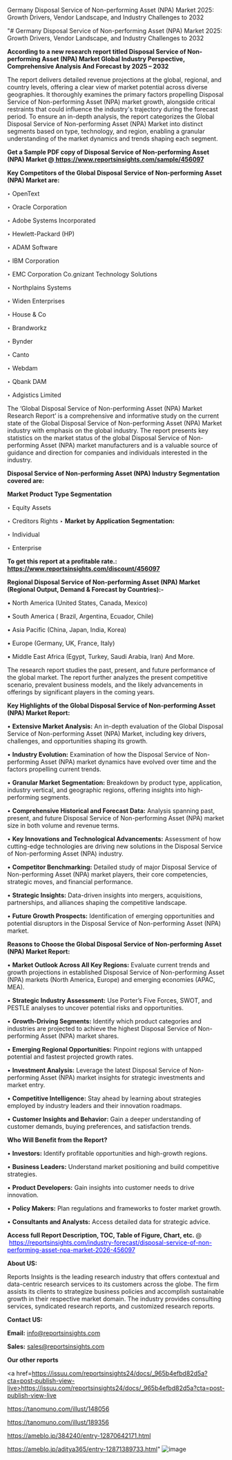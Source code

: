 Germany Disposal Service of Non-performing Asset (NPA) Market 2025: Growth Drivers, Vendor Landscape, and Industry Challenges to 2032

"# Germany Disposal Service of Non-performing Asset (NPA) Market 2025: Growth Drivers, Vendor Landscape, and Industry Challenges to 2032

<strong>According to a new research report titled Disposal Service of Non-performing Asset (NPA) Market Global Industry Perspective, Comprehensive Analysis And Forecast by 2025 – 2032</strong>

The report delivers detailed revenue projections at the global, regional, and country levels, offering a clear view of market potential across diverse geographies. It thoroughly examines the primary factors propelling Disposal Service of Non-performing Asset (NPA) market growth, alongside critical restraints that could influence the industry's trajectory during the forecast period. To ensure an in-depth analysis, the report categorizes the Global Disposal Service of Non-performing Asset (NPA) Market into distinct segments based on type, technology, and region, enabling a granular understanding of the market dynamics and trends shaping each segment.

<strong>Get a Sample PDF copy of Disposal Service of Non-performing Asset (NPA) Market </strong><strong>@<a href=https://www.reportsinsights.com/sample/456097 style=color:#0000ff;> https://www.reportsinsights.com/sample/456097</a></strong></font>

<strong>Key Competitors of the Global Disposal Service of Non-performing Asset (NPA) Market are:</strong>

‣ OpenText

‣ Oracle Corporation

‣ Adobe Systems Incorporated

‣ Hewlett-Packard (HP)

‣ ADAM Software

‣ IBM Corporation

‣ EMC Corporation
 Co.gnizant Technology Solutions

‣ Northplains Systems

‣ Widen Enterprises

‣ House & Co

‣ Brandworkz

‣ Bynder

‣ Canto

‣ Webdam

‣ Qbank DAM

‣ Adgistics Limited

The ‘Global Disposal Service of Non-performing Asset (NPA) Market Research Report’ is a comprehensive and informative study on the current state of the Global Disposal Service of Non-performing Asset (NPA) Market industry with emphasis on the global industry. The report presents key statistics on the market status of the global Disposal Service of Non-performing Asset (NPA) market manufacturers and is a valuable source of guidance and direction for companies and individuals interested in the industry.

<strong>Disposal Service of Non-performing Asset (NPA) Industry Segmentation covered are:</strong>

<strong>Market Product Type Segmentation</strong>

‣ Equity Assets

‣ Creditors Rights
‣ 
<strong>Market by Application Segmentation:</strong>

‣ Individual

‣ Enterprise

<strong>To get this report at a profitable rate.: <a href=https://www.reportsinsights.com/discount/456097 style=color:#0000ff;>https://www.reportsinsights.com/discount/456097</a></strong></font>

<strong>Regional Disposal Service of Non-performing Asset (NPA) Market (Regional Output, Demand &amp; Forecast by Countries):-</strong>

• North America (United States, Canada, Mexico)

• South America ( Brazil, Argentina, Ecuador, Chile)

• Asia Pacific (China, Japan, India, Korea)

• Europe (Germany, UK, France, Italy)

• Middle East Africa (Egypt, Turkey, Saudi Arabia, Iran) And More.

The research report studies the past, present, and future performance of the global market. The report further analyzes the present competitive scenario, prevalent business models, and the likely advancements in offerings by significant players in the coming years.

<strong>Key Highlights of the Global Disposal Service of Non-performing Asset (NPA) Market Report:</strong>

• <strong>Extensive Market Analysis:</strong> An in-depth evaluation of the Global Disposal Service of Non-performing Asset (NPA) Market, including key drivers, challenges, and opportunities shaping its growth.

• <strong>Industry Evolution:</strong> Examination of how the Disposal Service of Non-performing Asset (NPA) market dynamics have evolved over time and the factors propelling current trends.

• <strong>Granular Market Segmentation:</strong> Breakdown by product type, application, industry vertical, and geographic regions, offering insights into high-performing segments.

• <strong>Comprehensive Historical and Forecast Data:</strong> Analysis spanning past, present, and future Disposal Service of Non-performing Asset (NPA) market size in both volume and revenue terms.

• <strong>Key Innovations and Technological Advancements:</strong> Assessment of how cutting-edge technologies are driving new solutions in the Disposal Service of Non-performing Asset (NPA) industry.

• <strong>Competitor Benchmarking:</strong> Detailed study of major Disposal Service of Non-performing Asset (NPA) market players, their core competencies, strategic moves, and financial performance.

• <strong>Strategic Insights:</strong> Data-driven insights into mergers, acquisitions, partnerships, and alliances shaping the competitive landscape.

• <strong>Future Growth Prospects:</strong> Identification of emerging opportunities and potential disruptors in the Disposal Service of Non-performing Asset (NPA) market.

<strong>Reasons to Choose the Global Disposal Service of Non-performing Asset (NPA) Market Report:</strong>

• <strong>Market Outlook Across All Key Regions:</strong> Evaluate current trends and growth projections in established Disposal Service of Non-performing Asset (NPA) markets (North America, Europe) and emerging economies (APAC, MEA).

• <strong>Strategic Industry Assessment:</strong> Use Porter’s Five Forces, SWOT, and PESTLE analyses to uncover potential risks and opportunities.

• <strong>Growth-Driving Segments:</strong> Identify which product categories and industries are projected to achieve the highest Disposal Service of Non-performing Asset (NPA) market shares.

• <strong>Emerging Regional Opportunities:</strong> Pinpoint regions with untapped potential and fastest projected growth rates.

• <strong>Investment Analysis:</strong> Leverage the latest Disposal Service of Non-performing Asset (NPA) market insights for strategic investments and market entry.

• <strong>Competitive Intelligence:</strong> Stay ahead by learning about strategies employed by industry leaders and their innovation roadmaps.

• <strong>Customer Insights and Behavior:</strong> Gain a deeper understanding of customer demands, buying preferences, and satisfaction trends.

<strong>Who Will Benefit from the Report?</strong>

• <strong>Investors:</strong> Identify profitable opportunities and high-growth regions.

• <strong>Business Leaders:</strong> Understand market positioning and build competitive strategies.

• <strong>Product Developers:</strong> Gain insights into customer needs to drive innovation.

• <strong>Policy Makers:</strong> Plan regulations and frameworks to foster market growth.

• <strong>Consultants and Analysts:</strong> Access detailed data for strategic advice.
</ul>
<strong>Access full Report Description, TOC, Table of Figure, Chart, etc. </strong>@  <a href=https://reportsinsights.com/industry-forecast/disposal-service-of-non-performing-asset-npa-market-2026-456097 style=color:#0000ff;>https://reportsinsights.com/industry-forecast/disposal-service-of-non-performing-asset-npa-market-2026-456097</a></font>

<strong><strong>About US</strong>:</strong>

Reports Insights is the leading research industry that offers contextual and data-centric research services to its customers across the globe. The firm assists its clients to strategize business policies and accomplish sustainable growth in their respective market domain. The industry provides consulting services, syndicated research reports, and customized research reports.

<strong>Contact US:</strong>

<p class=""""><b>Email:</b> <a href=mailto:info@reportsinsights.com>info@reportsinsights.com</a></p>
<p class=""""><b>Sales:</b> <a href=mailto:sales@reportsinsights.com>sales@reportsinsights.com</a></p>

<strong>Our other reports</strong>

<a href=https://issuu.com/reportsinsights24/docs/_965b4efbd82d5a?cta=post-publish-view-live>https://issuu.com/reportsinsights24/docs/_965b4efbd82d5a?cta=post-publish-view-live</a>

<a href=https://tanomuno.com/illust/148056>https://tanomuno.com/illust/148056</a>

<a href=https://tanomuno.com/illust/189356>https://tanomuno.com/illust/189356</a>

<a href=https://ameblo.jp/384240/entry-12870642171.html>https://ameblo.jp/384240/entry-12870642171.html</a>

<a href=https://ameblo.jp/aditya365/entry-12871389733.html>https://ameblo.jp/aditya365/entry-12871389733.html</a>"
![image](https://github.com/user-attachments/assets/6335d34e-998d-4c2f-a4d1-a2dea86eba98)

